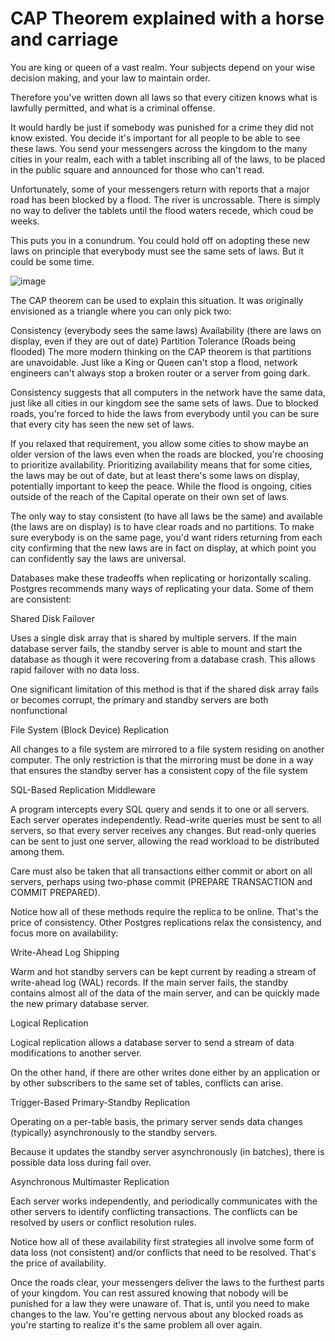 # CAP Theorem explained with a horse and carriage

You are king or queen of a vast realm. Your subjects depend on your wise decision making, and your law to maintain order. 

Therefore you've written down all laws so that every citizen knows what is lawfully permitted, and what is a criminal offense. 

It would hardly be just if somebody was punished for a crime they did not know existed. You decide it's important for all people to be able to see these laws. You send your messengers across the kingdom to the many cities in your realm, each with a tablet inscribing all of the laws, to be placed in the public square and announced for those who can't read. 

Unfortunately, some of your messengers return with reports that a major road has been blocked by a flood. The river is uncrossable. There is simply no way to deliver the tablets until the flood waters recede, which coud be weeks. 

This puts you in a conundrum. You could hold off on adopting these new laws on principle that everybody must see the same sets of laws. But it could be some time.

![image](/blog/images/Ma_Yuan_-_Water_Album_-_The_Yellow_River_Breaches_its_Course.jpg)

The CAP theorem can be used to explain this situation. It was originally envisioned as a triangle where you can only pick two:

Consistency (everybody sees the same laws)
Availability (there are laws on display, even if they are out of date)
Partition Tolerance (Roads being flooded)
The more modern thinking on the CAP theorem is that partitions are unavoidable. Just like a King or Queen can't stop a flood, network engineers can't always stop a broken router or a server from going dark.

Consistency suggests that all computers in the network have the same data, just like all cities in our kingdom see the same sets of laws. Due to blocked roads, you're forced to hide the laws from everybody until you can be sure that every city has seen the new set of laws.

If you relaxed that requirement, you allow some cities to show maybe an older version of the laws even when the roads are blocked, you're choosing to prioritize availability. Prioritizing availability means that for some cities, the laws may be out of date, but at least there's some laws on display, potentially important to keep the peace. While the flood is ongoing, cities outside of the reach of the Capital operate on their own set of laws. 

The only way to stay consistent (to have all laws be the same) and available (the laws are on display) is to have clear roads and no partitions. To make sure everybody is on the same page, you'd want riders returning from each city confirming that the new laws are in fact on display, at which point you can confidently say the laws are universal. 

Databases make these tradeoffs when replicating or horizontally scaling. Postgres recommends many ways of replicating your data. Some of them are consistent:

Shared Disk Failover 

  
Uses a single disk array that is shared by multiple servers. If the main database server fails, the standby server is able to mount and start the database as though it were recovering from a database crash. This allows rapid failover with no data loss.

  
One significant limitation of this method is that if the shared disk array fails or becomes corrupt, the primary and standby servers are both nonfunctional

File System (Block Device) Replication

  
All changes to a file system are mirrored to a file system residing on another computer. The only restriction is that the mirroring must be done in a way that ensures the standby server has a consistent copy of the file system

SQL-Based Replication Middleware

  
A program intercepts every SQL query and sends it to one or all servers. Each server operates independently. Read-write queries must be sent to all servers, so that every server receives any changes. But read-only queries can be sent to just one server, allowing the read workload to be distributed among them.

  
Care must also be taken that all transactions either commit or abort on all servers, perhaps using two-phase commit (PREPARE TRANSACTION and COMMIT PREPARED).

Notice how all of these methods require the replica to be online. That's the price of consistency. Other Postgres replications relax the consistency, and focus more on availability:

Write-Ahead Log Shipping

  
Warm and hot standby servers can be kept current by reading a stream of write-ahead log (WAL) records. If the main server fails, the standby contains almost all of the data of the main server, and can be quickly made the new primary database server.

Logical Replication

  
Logical replication allows a database server to send a stream of data modifications to another server.

  
On the other hand, if there are other writes done either by an application or by other subscribers to the same set of tables, conflicts can arise.

Trigger-Based Primary-Standby Replication 

  
Operating on a per-table basis, the primary server sends data changes (typically) asynchronously to the standby servers.

  
Because it updates the standby server asynchronously (in batches), there is possible data loss during fail over.

Asynchronous Multimaster Replication

  
Each server works independently, and periodically communicates with the other servers to identify conflicting transactions. The conflicts can be resolved by users or conflict resolution rules.

Notice how all of these availability first strategies all involve some form of data loss (not consistent) and/or conflicts that need to be resolved. That's the price of availability.

Once the roads clear, your messengers deliver the laws to the furthest parts of your kingdom. You can rest assured knowing that nobody will be punished for a law they were unaware of. That is, until you need to make changes to the law. You're getting nervous about any blocked roads as you're starting to realize it's the same problem all over again. 
